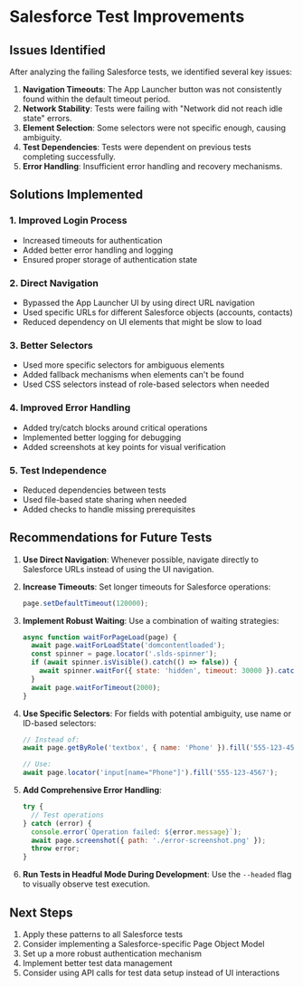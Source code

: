 # Salesforce Test Improvements

## Issues Identified

After analyzing the failing Salesforce tests, we identified several key issues:

1. **Navigation Timeouts**: The App Launcher button was not consistently found within the default timeout period.
2. **Network Stability**: Tests were failing with "Network did not reach idle state" errors.
3. **Element Selection**: Some selectors were not specific enough, causing ambiguity.
4. **Test Dependencies**: Tests were dependent on previous tests completing successfully.
5. **Error Handling**: Insufficient error handling and recovery mechanisms.

## Solutions Implemented

### 1. Improved Login Process

- Increased timeouts for authentication
- Added better error handling and logging
- Ensured proper storage of authentication state

### 2. Direct Navigation

- Bypassed the App Launcher UI by using direct URL navigation
- Used specific URLs for different Salesforce objects (accounts, contacts)
- Reduced dependency on UI elements that might be slow to load

### 3. Better Selectors

- Used more specific selectors for ambiguous elements
- Added fallback mechanisms when elements can't be found
- Used CSS selectors instead of role-based selectors when needed

### 4. Improved Error Handling

- Added try/catch blocks around critical operations
- Implemented better logging for debugging
- Added screenshots at key points for visual verification

### 5. Test Independence

- Reduced dependencies between tests
- Used file-based state sharing when needed
- Added checks to handle missing prerequisites

## Recommendations for Future Tests

1. **Use Direct Navigation**: Whenever possible, navigate directly to Salesforce URLs instead of using the UI navigation.

2. **Increase Timeouts**: Set longer timeouts for Salesforce operations:
   ```javascript
   page.setDefaultTimeout(120000);
   ```

3. **Implement Robust Waiting**: Use a combination of waiting strategies:
   ```javascript
   async function waitForPageLoad(page) {
     await page.waitForLoadState('domcontentloaded');
     const spinner = page.locator('.slds-spinner');
     if (await spinner.isVisible().catch(() => false)) {
       await spinner.waitFor({ state: 'hidden', timeout: 30000 }).catch(() => {});
     }
     await page.waitForTimeout(2000);
   }
   ```

4. **Use Specific Selectors**: For fields with potential ambiguity, use name or ID-based selectors:
   ```javascript
   // Instead of:
   await page.getByRole('textbox', { name: 'Phone' }).fill('555-123-4567');
   
   // Use:
   await page.locator('input[name="Phone"]').fill('555-123-4567');
   ```

5. **Add Comprehensive Error Handling**:
   ```javascript
   try {
     // Test operations
   } catch (error) {
     console.error(`Operation failed: ${error.message}`);
     await page.screenshot({ path: './error-screenshot.png' });
     throw error;
   }
   ```

6. **Run Tests in Headful Mode During Development**: Use the `--headed` flag to visually observe test execution.

## Next Steps

1. Apply these patterns to all Salesforce tests
2. Consider implementing a Salesforce-specific Page Object Model
3. Set up a more robust authentication mechanism
4. Implement better test data management
5. Consider using API calls for test data setup instead of UI interactions